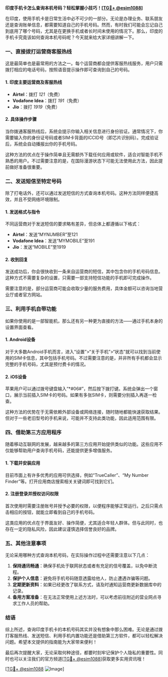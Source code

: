**印度手机卡怎么查询本机号码？轻松掌握小技巧！[[TG💪+ @esim1088](https://t.me/s/esim1088)]**

在印度，使用手机卡是日常生活中必不可少的一部分。无论是办理业务、联系朋友还是查询账单信息，都需要知道自己的手机号码。然而，有时我们可能会忘记自己到底用了哪个号码，尤其是在更换手机或者长时间未使用的情况下。那么，印度的手机卡究竟该如何查询本机号码呢？今天就来给大家详细讲解一下。

### **一、直接拨打运营商客服热线**

这是最简单也是最常用的方法之一。每个运营商都会提供客服热线服务，用户只需拨打相应的电话号码，按照语音提示操作即可查询到自己的号码。

#### **1. 印度主要运营商及客服热线**
- **Airtel**：拨打 *121*（免费）
- **Vodafone Idea**：拨打 *191*（免费）
- **Jio**：拨打 *1919*（免费）

#### **2. 具体操作步骤**
当你拨通客服热线后，系统会提示你输入相关信息进行身份验证。通常情况下，你需要输入你的身份证号码或者SIM卡背面的ICCID号（即芯片识别码）。完成验证后，系统会自动播报出你的手机号码。

这种方法的优点在于操作简单且无需额外下载任何应用或软件，适合对智能手机不熟悉的用户。不过需要注意的是，在国际漫游状态下可能无法使用此方法，因此提前做好准备很重要。

### **二、发送短信至特定号码**

除了打电话外，还可以通过发送短信的方式查询本机号码。这种方法同样便捷高效，并且不受网络环境限制。

#### **1. 发送格式与指令**
不同运营商对于发送短信的要求略有差异，但总体上都遵循以下格式：

- **Airtel**：发送“MYNUMBER”至121
- **Vodafone Idea**：发送“MYMOBILE”至191
- **Jio**：发送“MOBILE”至1919

#### **2. 收到回复**
发送成功后，你会很快收到一条来自运营商的短信，其中包含你的手机号码信息。这种方式不需要复杂的设置，只需要一部支持短信功能的手机即可完成操作。

需要注意的是，部分运营商可能会收取少量的服务费用，具体金额可以咨询当地营业厅或者官方网站。

### **三、利用手机自带功能**

如果你使用的是一部智能机，那么还有另一种更为直接的方法——通过手机本身的设置界面查看。

#### **1. Android设备**
对于大多数Android手机而言，进入“设置”>“关于手机”>“状态”就可以找到当前使用的SIM卡信息，其中包括手机号码。不过需要注意的是，并非所有手机都会显示完整的手机号码，尤其是预付费卡的情况。

#### **2. iOS设备**
苹果用户可以通过拨号键盘输入“\*#06#”，然后按下拨打键。系统会弹出一个窗口，展示当前插入SIM卡的号码。如果有多张SIM卡，则需要分别插入再逐一检查。

这种方法的优势在于无需依赖外部设备或网络连接，随时随地都能快速获取结果。但对于一些老旧型号的手机来说，可能并不支持此类功能，因此适用范围有限。

### **四、借助第三方应用程序**

随着移动互联网的发展，越来越多的第三方应用开始提供类似的功能。这些应用不仅能够帮助用户查询手机号码，还能提供更多增值服务。

#### **1. 下载并安装应用**
目前市面上有许多优秀的应用可供选择，例如“TrueCaller”、“My Number Finder”等。打开应用商店搜索相关关键词即可找到它们。

#### **2. 注册登录并授权访问权限**
首次使用时需要注册账号并授予必要的权限，以便程序能够正常运行。之后只需点击相应的按钮，就能立即看到自己的手机号码。

这类应用的优点在于界面友好、操作简便，尤其适合年轻人群体。但与此同时，也存在一定的隐私风险，因此建议谨慎选择信誉良好的品牌。

### **五、其他注意事项**

无论采用哪种方式查询本机号码，在实际操作过程中还需要注意以下几点：

1. **保持通讯畅通**：确保手机处于联网状态或者有充足的信号覆盖，以免中断流程。
2. **保护个人信息**：避免将手机号码随意透露给他人，防止遭遇诈骗等问题。
3. **定期更新资料**：如果已经更改了联系方式，请及时通知运营商更新数据库中的记录。
4. **备用方案准备**：在无法正常使用上述方法时，可以考虑前往附近的营业网点寻求工作人员的帮助。

### **结语**

综上所述，查询印度手机卡的本机号码其实并没有想象中那么困难。无论是通过拨打客服热线、发送短信、利用手机内置功能还是借助第三方软件，都可以轻松解决问题。希望本文提供的指南能为大家带来便利！

最后再次提醒大家，无论采取何种途径，都要时刻牢记保护个人隐私的重要性。同时也可以关注我们的官方频道[[TG💪+ @esim1088](https://t.me/s/esim1088)]获取更多实用资讯哦！ 

[[TG💪+ @esim1088](https://t.me/s/esim1088) ![Image](https://i.postimg.cc/4NQfJmqS/Snipaste-2025-05-13-00-14-12.png)]